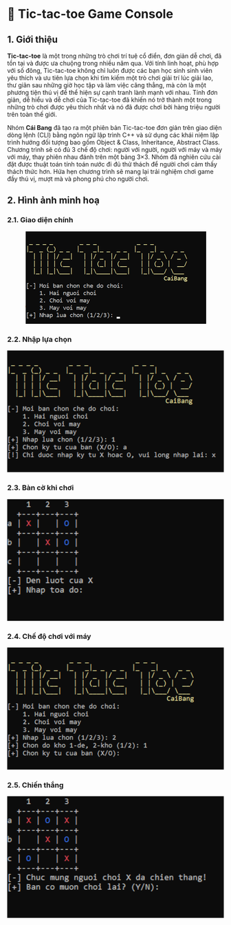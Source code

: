 # 🧩 Tic-tac-toe Game Console

## 1. Giới thiệu 
**Tic-tac-toe** là một trong những trò chơi trí tuệ cổ điển, đơn giản dễ chơi, đã tồn tại và được ưa chuộng trong nhiều năm qua. Với tính linh hoạt, phù hợp với số đông, Tic-tac-toe không chỉ luôn được các bạn học sinh sinh viên yêu thích và ưu tiên lựa chọn khi tìm kiếm một trò chơi giải trí lúc giải lao, thư giãn sau những giờ học tập và làm việc căng thẳng, mà còn là một phương tiện thú vị để thể hiện sự cạnh tranh lành mạnh với nhau. Tính đơn giản, dễ hiểu và dễ chơi của Tic-tac-toe đã khiến nó trở thành một trong những trò chơi được yêu thích nhất và nó đã được chơi bởi hàng triệu người trên toàn thế giới.

Nhóm **Cái Bang** đã tạo ra một phiên bản Tic-tac-toe đơn giản trên giao diện dòng lệnh (CLI) bằng ngôn ngữ lập trình C++ và sử dụng các khái niệm lập trình hướng đối tượng bao gồm Object & Class, Inheritance, Abstract Class. Chương trình sẽ có đủ 3 chế độ chơi: người với người, người với máy và máy với máy, thay phiên nhau đánh trên một bảng 3×3. Nhóm đã nghiên cứu cài đặt được thuật toán tính toán nước đi đủ thử thách để người chơi cảm thấy thách thức hơn. Hứa hẹn chương trình sẽ mang lại trải nghiệm chơi game đầy thú vị, mượt mà và phong phú cho người chơi.

## 2. Hình ảnh minh hoạ
### 2.1. Giao diện chính
<p align="center">  
  <img src="images/Giao_dien_chinh.png" alt="giao diện chính"/>
</p>    

### 2.2. Nhập lựa chọn
<p align="center">  
  <img src="images/Nhap_lua_chon.png" alt="nhập lựa chọn"/>
</p>    

### 2.3. Bàn cờ khi chơi
<p align="center">  
  <img src="images/Ban_co.png" alt="bàn cờ"/>
</p>    

### 2.4. Chế độ chơi với máy
<p align="center">  
  <img src="images/Choi_voi_may.png" alt="chơi với máy"/>
</p>    

### 2.5. Chiến thắng
<p align="center">  
  <img src="images/Chien_thang.png" alt="chiến thắng"/>
</p>    